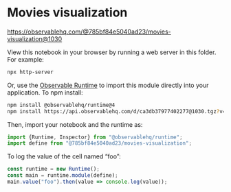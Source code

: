 # Movies visualization

https://observablehq.com/@785bf84e5040ad23/movies-visualization@1030

View this notebook in your browser by running a web server in this folder. For
example:

~~~sh
npx http-server
~~~

Or, use the [Observable Runtime](https://github.com/observablehq/runtime) to
import this module directly into your application. To npm install:

~~~sh
npm install @observablehq/runtime@4
npm install https://api.observablehq.com/d/ca3db37977402277@1030.tgz?v=3
~~~

Then, import your notebook and the runtime as:

~~~js
import {Runtime, Inspector} from "@observablehq/runtime";
import define from "@785bf84e5040ad23/movies-visualization";
~~~

To log the value of the cell named “foo”:

~~~js
const runtime = new Runtime();
const main = runtime.module(define);
main.value("foo").then(value => console.log(value));
~~~
